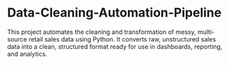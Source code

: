 # Data-Cleaning-Automation-Pipeline
This project automates the cleaning and transformation of messy, multi-source retail sales data using Python. It converts raw, unstructured sales data into a clean, structured format ready for use in dashboards, reporting, and analytics.
